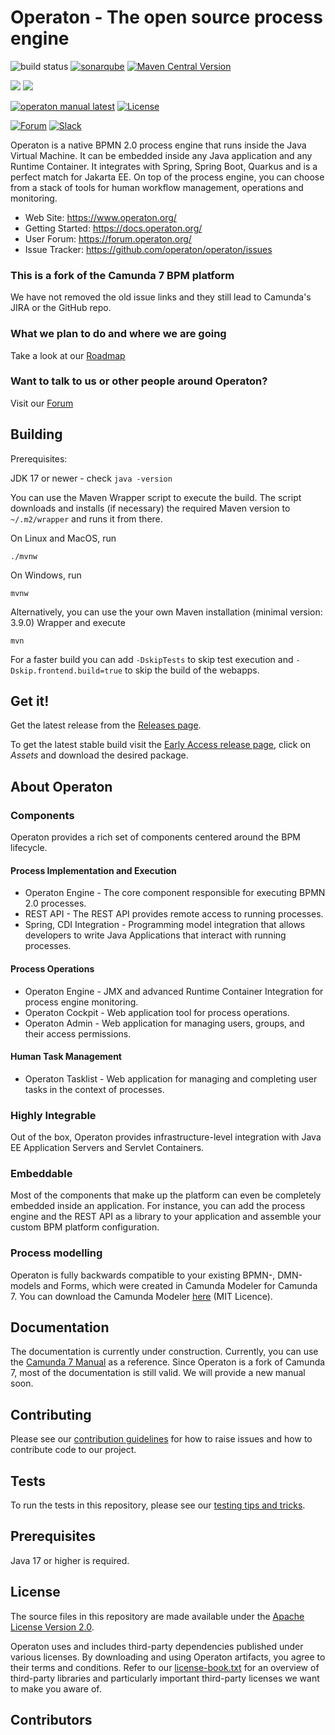 # Operaton - The open source process engine

![build status](https://github.com/operaton/operaton/actions/workflows/build.yml/badge.svg?branch=main)
[![sonarqube](https://img.shields.io/sonar/tests/operaton_operaton?server=https%3A%2F%2Fsonarcloud.io&logo=sonarcloud)](https://sonarcloud.io/project/overview?id=operaton_operaton)
[![Maven Central Version](https://img.shields.io/maven-central/v/org.operaton.bpm/operaton-bom-root?color=blue&logo=apachemaven)](https://central.sonatype.com/search?q=org.operaton)

![](https://tokei.rs/b1/github/operaton/operaton?label=Files&category=files)
![](https://tokei.rs/b1/github/operaton/operaton?label=LOC&category=code)

[![operaton manual latest](https://img.shields.io/badge/manual-latest-brown.svg)](https://docs.operaton.org/)
[![License](https://img.shields.io/github/license/operaton/operaton?color=blue&logo=apache)](https://github.com/operaton/operaton/blob/main/LICENSE)


[![Forum](https://img.shields.io/badge/forum-Operaton-green)](https://forum.operaton.org/)
[![Slack](https://img.shields.io/badge/chat-Slack-purple)](https://join.slack.com/t/operaton/shared_invite/zt-2yubtdpwm-GvmBCzyx1OVihW3v2NnCvw)

Operaton is a native BPMN 2.0 process engine that runs inside the Java Virtual Machine. It can be embedded inside any Java application and any Runtime Container. It integrates with Spring, Spring Boot, Quarkus and is a perfect match for Jakarta EE. On top of the process engine, you can choose from a stack of tools for human workflow management, operations and monitoring.

- Web Site: https://www.operaton.org/
- Getting Started: https://docs.operaton.org/
- User Forum: https://forum.operaton.org/
- Issue Tracker: https://github.com/operaton/operaton/issues

### This is a fork of the Camunda 7 BPM platform

We have not removed the old issue links and they still lead to Camunda's JIRA or the GitHub repo.

### What we plan to do and where we are going
Take a look at our [Roadmap](https://www.operaton.org/en/#roadmap)

### Want to talk to us or other people around Operaton?
Visit our [Forum](https://forum.operaton.org)

## Building
Prerequisites:

JDK 17 or newer - check `java -version`

You can use the Maven Wrapper script to execute the build. The script downloads and installs (if necessary) the required Maven version to `~/.m2/wrapper` and runs it from there.

On Linux and MacOS, run
```shell
./mvnw
```

On Windows, run
```shell
mvnw
```

Alternatively, you can use the your own Maven installation (minimal version: 3.9.0) Wrapper and execute
```shell
mvn
```

For a faster build you can add `-DskipTests` to skip test execution and `-Dskip.frontend.build=true` to skip the build of the webapps.

## Get it!

Get the latest release from the [Releases page](https://github.com/operaton/operaton/releases).

To get the latest stable build visit the [Early Access release page]([https://github.com/operaton/operaton/actions/workflows/nighly-build.yml?query=branch%3Amain+event%3Aschedule+is%3Asuccess++](https://github.com/operaton/operaton/releases/tag/early-access)), click on _Assets_ and download the desired package.


## About Operaton

### Components

Operaton provides a rich set of components centered around the BPM lifecycle.

#### Process Implementation and Execution

- Operaton Engine - The core component responsible for executing BPMN 2.0 processes.
- REST API - The REST API provides remote access to running processes.
- Spring, CDI Integration - Programming model integration that allows developers to write Java Applications that interact with running processes.

#### Process Operations

- Operaton Engine - JMX and advanced Runtime Container Integration for process engine monitoring.
- Operaton Cockpit - Web application tool for process operations.
- Operaton Admin - Web application for managing users, groups, and their access permissions.

#### Human Task Management

- Operaton Tasklist - Web application for managing and completing user tasks in the context of processes.

### Highly Integrable

Out of the box, Operaton provides infrastructure-level integration with Java EE Application Servers and Servlet Containers.

### Embeddable

Most of the components that make up the platform can even be completely embedded inside an application. For instance, you can add the process engine and the REST API as a library to your application and assemble your custom BPM platform configuration.

### Process modelling

Operaton is fully backwards compatible to your existing BPMN-, DMN-models and Forms, which were created in Camunda Modeler for Camunda 7. You can download the Camunda Modeler [here](https://camunda.com/download/modeler/) (MIT Licence). 

## Documentation

The documentation is currently under construction. Currently, you can use the [Camunda 7 Manual](https://docs.camunda.org/manual/7.22/) as a reference.
Since Operaton is a fork of Camunda 7, most of the documentation is still valid. We will provide a new manual soon.

## Contributing

Please see our [contribution guidelines](CONTRIBUTING.md) for how to raise issues and how to contribute code to our project.

## Tests

To run the tests in this repository, please see our [testing tips and tricks](TESTING.md).

## Prerequisites

Java 17 or higher is required.

## License

The source files in this repository are made available under the [Apache License Version 2.0](./LICENSE).

Operaton uses and includes third-party dependencies published under various licenses. By downloading and using Operaton artifacts, you agree to their terms and conditions. Refer to our [license-book.txt](./distro/license-book/src/main/resources/license-book.txt) for an overview of third-party libraries and particularly important third-party licenses we want to make you aware of.

## Contributors

<!-- ALL-CONTRIBUTORS-LIST:START - Do not remove or modify this section -->
<!-- prettier-ignore-start -->
<!-- markdownlint-disable -->

<!-- markdownlint-restore -->
<!-- prettier-ignore-end -->

<!-- ALL-CONTRIBUTORS-LIST:END -->
